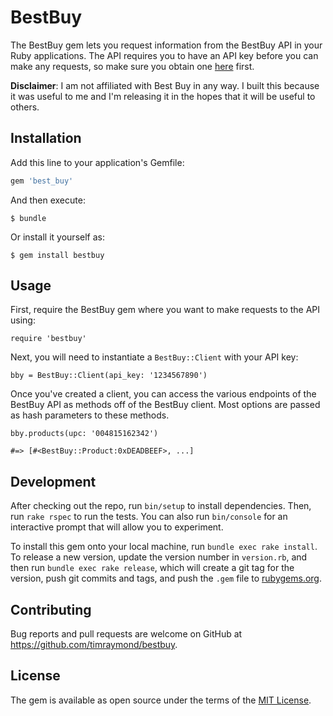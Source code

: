 # BestBuy

The BestBuy gem lets you request information from the BestBuy API in your Ruby applications. The API requires you to have an API key before you can make any requests, so make sure you obtain one [here](https://remix.mashery.com/member/register) first.

**Disclaimer**: I am not affiliated with Best Buy in any way. I built this because it was useful to me and I'm releasing it in the hopes that it will be useful to others.

## Installation

Add this line to your application's Gemfile:

```ruby
gem 'best_buy'
```

And then execute:

    $ bundle

Or install it yourself as:

    $ gem install bestbuy

## Usage

First, require the BestBuy gem where you want to make requests to the API using:

```
require 'bestbuy'
```

Next, you will need to instantiate a `BestBuy::Client` with your API key:

```
bby = BestBuy::Client(api_key: '1234567890')
```

Once you've created a client, you can access the various endpoints of the BestBuy API as methods off of the BestBuy client. Most options are passed as hash parameters to these methods.

```
bby.products(upc: '004815162342')

#=> [#<BestBuy::Product:0xDEADBEEF>, ...]
```

## Development

After checking out the repo, run `bin/setup` to install dependencies. Then, run `rake rspec` to run the tests. You can also run `bin/console` for an interactive prompt that will allow you to experiment.

To install this gem onto your local machine, run `bundle exec rake install`. To release a new version, update the version number in `version.rb`, and then run `bundle exec rake release`, which will create a git tag for the version, push git commits and tags, and push the `.gem` file to [rubygems.org](https://rubygems.org).

## Contributing

Bug reports and pull requests are welcome on GitHub at https://github.com/timraymond/bestbuy.


## License

The gem is available as open source under the terms of the [MIT License](http://opensource.org/licenses/MIT).

